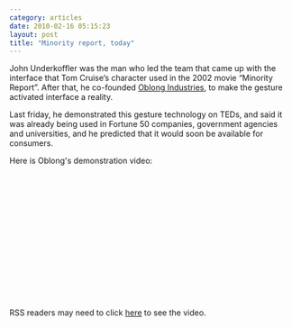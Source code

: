 ```yaml
---
category: articles
date: 2010-02-16 05:15:23
layout: post
title: "Minority report, today"
---
```


<p>John Underkoffler was the man who led the team that came up with the interface that Tom Cruise’s character used in the 2002 movie “Minority Report”. After that, he co-founded <a href="http://oblong.com/">Oblong Industries</a>, to make the gesture activated interface a reality.</p><p>Last friday, he demonstrated this gesture technology on TEDs, and said it was already being used in Fortune 50 companies, government agencies and universities, and he predicted that it would soon be available for consumers.</p><p>Here is Oblong's demonstration video:</p><object width="400" height="225"><param name="allowfullscreen" value="true" /><param name="allowscriptaccess" value="always" /><param name="movie" value="http://vimeo.com/moogaloop.swf?clip_id=2229299&amp;server=vimeo.com&amp;show_title=1&amp;show_byline=1&amp;show_portrait=0&amp;color=&amp;fullscreen=1" /><embed src="http://vimeo.com/moogaloop.swf?clip_id=2229299&amp;server=vimeo.com&amp;show_title=1&amp;show_byline=1&amp;show_portrait=0&amp;color=&amp;fullscreen=1" type="application/x-shockwave-flash" allowfullscreen="true" allowscriptaccess="always" width="400" height="225"></embed></object><p>RSS readers may need to click <a href="//joaobordalo.com">here</a> to see the video.</p>
